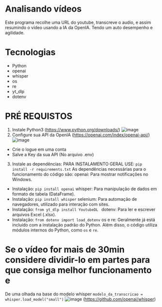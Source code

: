 # Analisando vídeos
Este programa recolhe uma URL do youtube, transcreve o audio, e assim resumindo o vídeo  usando a IA da OpenIA. Tendo um auto desempenho e agilidade.

# Tecnologias
- Python
- openai
- whisper
- os
- re
- yt_dlp
- dotenv
# PRÉ REQUISTOS
1) Instale Python3 (https://www.python.org/downloads/)
![image](https://github.com/user-attachments/assets/0ded5cf5-4d7d-4fe6-96ca-42eee8fce90e)
2) Configure sua API da OpenIA (https://openai.com/index/openai-api/)
![image](https://github.com/user-attachments/assets/c57dd6e1-3e0d-46f7-b656-57b3c0ae512d)
- Crie o logue em uma conta
- Salve a Key da sua API (No arquivo .env)
3) Instale as dependências:
PARA INSTALAMENTO GERAL USE:
````pip install -r requirements.txt````
As dependências necessárias para o funcionamento do código são:
openai: Para mostrar notificações no Windows.
  - Instalação: ````pip install openai````
whisper: Para manipulação de dados em formato de tabela (DataFrame).
  - Instalação: ````pip install whisper````
selenium: Para automação de navegadores, utilizado para interação com sites.
  - Instalação: ````from yt_dlp install YoutubeDL ````
dotenv: Para ler e escrever arquivos Excel (.xlsx).
  - Instalação: ````from dotenv import load_dotenv````
os e re: Geralmente já está incluído com a instalação padrão do Python.
Além disso, o código utiliza módulos internos do Python, como ````os```` e ````re````.
# Se o vídeo for mais de 30min considere dividir-lo em partes para que consiga melhor funcionamento e
De uma olhada na base do modelo whisper ````modelo_da_transcricao = whisper.load_model("small")````
![image](https://github.com/user-attachments/assets/d4bd9e8c-ca5a-4591-994a-4f857ed004dd)
(https://github.com/openai/whisper)
